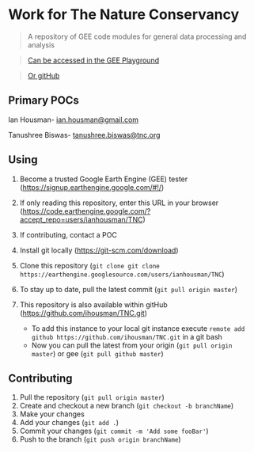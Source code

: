 # Work for The Nature Conservancy 
> A repository of GEE code modules for general data processing and analysis

> [Can be accessed in the GEE Playground](https://earthengine.googlesource.com/users/ianhousman/TNC)

> [Or gitHub](https://github.com/ihousman/TNC.git)
## Primary POCs

Ian Housman- ian.housman@gmail.com

Tanushree Biswas- tanushree.biswas@tnc.org

## Using
1. Become a trusted Google Earth Engine (GEE) tester (<https://signup.earthengine.google.com/#!/>)
2. If only reading this repository, enter this URL in your browser (<https://code.earthengine.google.com/?accept_repo=users/ianhousman/TNC>)

3. If contributing, contact a POC
4. Install git locally (<https://git-scm.com/download>)
3. Clone this repository (`git clone git clone https://earthengine.googlesource.com/users/ianhousman/TNC`)
4. To stay up to date, pull the latest commit (`git pull origin master`)
5. This repository is also available within gitHub (<https://github.com/ihousman/TNC.git>)
   * To add this instance to your local git instance execute `remote add github https://github.com/ihousman/TNC.git` in a git bash
   * Now you can pull the latest from your origin (`git pull origin master`) or gee (`git pull github master`)

## Contributing

1. Pull the repository (`git pull origin master`)
2. Create and checkout a new branch (`git checkout -b branchName`)
3. Make your changes
4. Add your changes (`git add .`)
3. Commit your changes (`git commit -m 'Add some fooBar'`)
4. Push to the branch (`git push origin branchName`)


